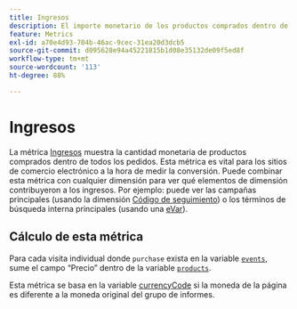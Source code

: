 ```yaml
---
title: Ingresos
description: El importe monetario de los productos comprados dentro de todos los pedidos.
feature: Metrics
exl-id: a70e4d93-704b-46ac-9cec-31ea20d3dcb5
source-git-commit: d095628e94a45221815b1d08e35132de09f5ed8f
workflow-type: tm+mt
source-wordcount: '113'
ht-degree: 88%

---
```


# Ingresos

La métrica [Ingresos](overview.md) muestra la cantidad monetaria de productos comprados dentro de todos los pedidos. Esta métrica es vital para los sitios de comercio electrónico a la hora de medir la conversión. Puede combinar esta métrica con cualquier dimensión para ver qué elementos de dimensión contribuyeron a los ingresos. Por ejemplo: puede ver las campañas principales (usando la dimensión [Código de seguimiento](../dimensions/tracking-code.md)) o los términos de búsqueda interna principales (usando una [eVar](../dimensions/evar.md)).

## Cálculo de esta métrica

Para cada visita individual donde `purchase` exista en la variable [`events`](/help/implement/vars/page-vars/events/event-purchase.md), sume el campo “Precio” dentro de la variable [`products`](/help/implement/vars/page-vars/products.md).

Esta métrica se basa en la variable [currencyCode](/help/implement/vars/config-vars/currencycode.md) si la moneda de la página es diferente a la moneda original del grupo de informes.
